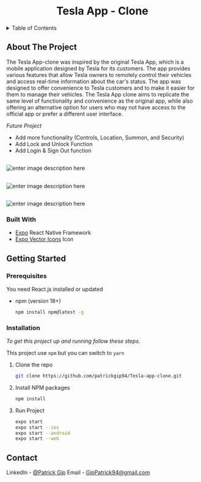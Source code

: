 <!-- PROJECT LOGO -->
<br />
<div align="center">

  <h1 align="center">Tesla App - Clone</h1>
</div>



<!-- TABLE OF CONTENTS -->
<details>
  <summary>Table of Contents</summary>
  <ol>
    <li>
      <a href="#about-the-project">About The Project</a>
      <ul>
        <li><a href="#built-with">Built With</a></li>
      </ul>
    </li>
    <li>
      <a href="#getting-started">Getting Started</a>
      <ul>
        <li><a href="#prerequisites">Prerequisites</a></li>
        <li><a href="#installation">Installation</a></li>
      </ul>
    </li>
    <li><a href="#contact">Contact</a></li>
  </ol>
</details>



<!-- ABOUT THE PROJECT -->
## About The Project

The Tesla App-clone was inspired by the original Tesla App, which is a mobile application designed by Tesla for its customers. The app provides various features that allow Tesla owners to remotely control their vehicles and access real-time information about the car's status. The app was designed to offer convenience to Tesla customers and to make it easier for them to manage their vehicles. The Tesla App clone aims to replicate the same level of functionality and convenience as the original app, while also offering an alternative option for users who may not have access to the official app or prefer a different user interface.

*Future Project*
- Add more functionality (Controls, Location, Summon, and Security)
- Add Lock and Unlock Function
- Add Login & Sign Out function
##
![enter image description here](https://i.imgur.com/l78Hj0r.png)
##
![enter image description here](https://i.imgur.com/KPZRrxf.png)
##
![enter image description here](https://i.imgur.com/oydcT6j.png)

### Built With

* [Expo](https://docs.expo.dev/) React Native Framework
* [Expo Vector Icons](https://icons.expo.fyi/) Icon


<!-- GETTING STARTED -->
## Getting Started

### Prerequisites

You need React.js installed or updated

* npm (version 18+)
  ```sh
  npm install npm@latest -g
  ```

### Installation

_To get this project up and running follow these steps._

This project use `npm` but you can switch to `yarn`

1. Clone the repo
   ```sh
   git clone https://github.com/patrickgip94/Tesla-app-clone.git
   ```
2. Install NPM packages
   ```sh
   npm install
   ```

3. Run Project
   ```sh
   expo start
   expo start --ios
   expo start --android
   expo start --web 
   ```


<!-- CONTACT -->
## Contact

Linkedln - [@Patrick Gip](https://www.linkedin.com/in/patrickgip94/)
Email - GipPatrick94@gmail.com
